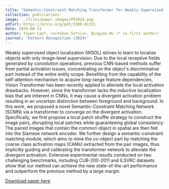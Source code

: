 ```yaml
---
title: "Semantic-Constraint Matching Transformer for Weakly Supervised Object Localization"
collection: publications
image: ../files/paper_images/PR2024.png
pdfurl: https://arxiv.org/pdf/2309.01331
date: 2024-08-31
author: Yiwen Cap*, <u>Yukun Su*</u>, Qingyao Wu (* co-first author)
journal: 'Pattern Recognition (2024)'
---
```


Weakly supervised object localization (WSOL) strives to learn to localize objects with only image-level supervision. Due to the local receptive fields generated by convolution operations, previous CNN-based methods suffer from partial activation issues, concentrating on the object's discriminative part instead of the entire entity scope. Benefiting from the capability of the self-attention mechanism to acquire long-range feature dependencies, Vision Transformer has been recently applied to alleviate the local activation drawbacks. However, since the transformer lacks the inductive localization bias that are inherent in CNNs, it may cause a divergent activation problem resulting in an uncertain distinction between foreground and background. In this work, we proposed a novel Semantic-Constraint Matching Network (SCMN) via a transformer to converge on the divergent activation. Specifically, we first propose a local patch shuffle strategy to construct the image pairs, disrupting local patches while guaranteeing global consistency. The paired images that contain the common object in spatial are then fed into the Siamese network encoder. We further design a semantic-constraint matching module, which aims to mine the co-object part by matching the coarse class activation maps (CAMs) extracted from the pair images, thus implicitly guiding and calibrating the transformer network to alleviate the divergent activation. Extensive experimental results conducted on two challenging benchmarks, including CUB-200-2011 and ILSVRC datasets show that our method can achieve the new state-of-the-art performance and outperform the previous method by a large margin.

[Download paper here](https://arxiv.org/pdf/2309.01331)

